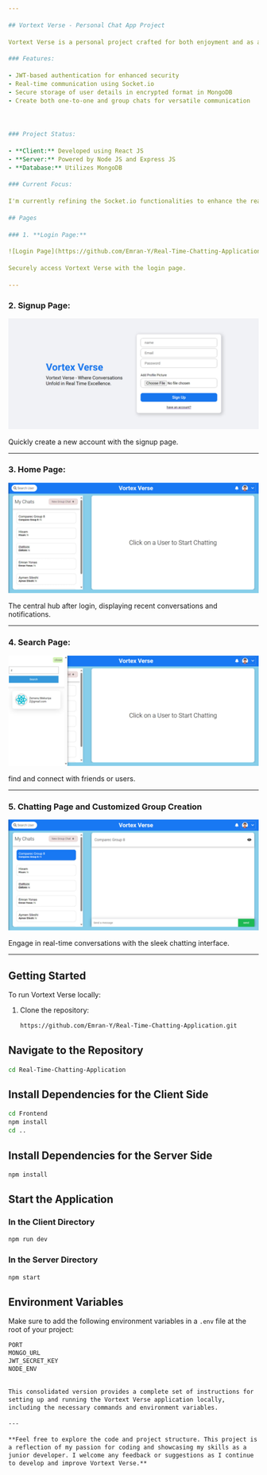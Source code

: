 ```yaml
---

## Vortext Verse - Personal Chat App Project

Vortext Verse is a personal project crafted for both enjoyment and as a testament to my skills in Full Stack development. This project, implemented using a React JS client, Node JS and Express JS server, and a MongoDB database.

### Features:

- JWT-based authentication for enhanced security
- Real-time communication using Socket.io
- Secure storage of user details in encrypted format in MongoDB
- Create both one-to-one and group chats for versatile communication

  

### Project Status:

- **Client:** Developed using React JS
- **Server:** Powered by Node JS and Express JS
- **Database:** Utilizes MongoDB

### Current Focus:

I'm currently refining the Socket.io functionalities to enhance the real-time communication experience and another features.

## Pages

### 1. **Login Page:**

![Login Page](https://github.com/Emran-Y/Real-Time-Chatting-Application/blob/master/Screenshots/login.jpg)

Securely access Vortext Verse with the login page.

---
```


### 2. **Signup Page:**

![Signup Page](https://github.com/Emran-Y/Real-Time-Chatting-Application/blob/master/Screenshots/signup.jpg)

Quickly create a new account with the signup page.

---

### 3. **Home Page:**

![Home Page](https://github.com/Emran-Y/Real-Time-Chatting-Application/blob/master/Screenshots/homejpg.jpg)

The central hub after login, displaying recent conversations and notifications.

---

### 4. **Search Page:**

![Search Page](https://github.com/Emran-Y/Real-Time-Chatting-Application/blob/master/Screenshots/searchBar.jpg)

find and connect with friends or users.

---

### 5. **Chatting Page and Customized Group Creation**

![Chatting Page](https://github.com/Emran-Y/Real-Time-Chatting-Application/blob/master/Screenshots/chattingOpened.jpg)

Engage in real-time conversations with the sleek chatting interface.

---

## Getting Started

To run Vortext Verse locally:

1. Clone the repository:
   ```bash
   https://github.com/Emran-Y/Real-Time-Chatting-Application.git


## Navigate to the Repository
```bash
cd Real-Time-Chatting-Application
```

## Install Dependencies for the Client Side
```bash
cd Frontend
npm install
cd ..
```

## Install Dependencies for the Server Side
```bash
npm install
```

## Start the Application

### In the Client Directory
```bash
npm run dev
```

### In the Server Directory
```bash
npm start
```

## Environment Variables

Make sure to add the following environment variables in a `.env` file at the root of your project:

```plaintext
PORT
MONGO_URL
JWT_SECRET_KEY
NODE_ENV
```


```

This consolidated version provides a complete set of instructions for setting up and running the Vortext Verse application locally, including the necessary commands and environment variables.

---

**Feel free to explore the code and project structure. This project is a reflection of my passion for coding and showcasing my skills as a junior developer. I welcome any feedback or suggestions as I continue to develop and improve Vortext Verse.**


